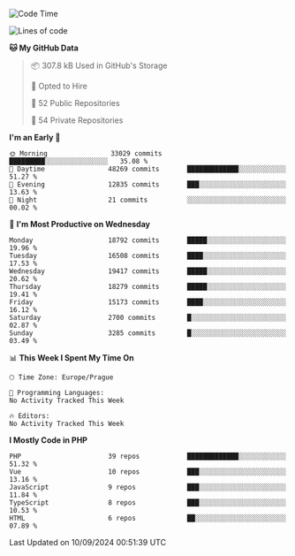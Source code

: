 <!--START_SECTION:waka-->
![Code Time](http://img.shields.io/badge/Code%20Time-1%2C583%20hrs%2058%20mins-blue)

![Lines of code](https://img.shields.io/badge/From%20Hello%20World%20I%27ve%20Written-29.6%20million%20lines%20of%20code-blue)

**🐱 My GitHub Data** 

> 📦 307.8 kB Used in GitHub's Storage 
 > 
> 💼 Opted to Hire
 > 
> 📜 52 Public Repositories 
 > 
> 🔑 54 Private Repositories 
 > 
**I'm an Early 🐤** 

```text
🌞 Morning                33029 commits       █████████░░░░░░░░░░░░░░░░   35.08 % 
🌆 Daytime                48269 commits       █████████████░░░░░░░░░░░░   51.27 % 
🌃 Evening                12835 commits       ███░░░░░░░░░░░░░░░░░░░░░░   13.63 % 
🌙 Night                  21 commits          ░░░░░░░░░░░░░░░░░░░░░░░░░   00.02 % 
```
📅 **I'm Most Productive on Wednesday** 

```text
Monday                   18792 commits       █████░░░░░░░░░░░░░░░░░░░░   19.96 % 
Tuesday                  16508 commits       ████░░░░░░░░░░░░░░░░░░░░░   17.53 % 
Wednesday                19417 commits       █████░░░░░░░░░░░░░░░░░░░░   20.62 % 
Thursday                 18279 commits       █████░░░░░░░░░░░░░░░░░░░░   19.41 % 
Friday                   15173 commits       ████░░░░░░░░░░░░░░░░░░░░░   16.12 % 
Saturday                 2700 commits        █░░░░░░░░░░░░░░░░░░░░░░░░   02.87 % 
Sunday                   3285 commits        █░░░░░░░░░░░░░░░░░░░░░░░░   03.49 % 
```


📊 **This Week I Spent My Time On** 

```text
🕑︎ Time Zone: Europe/Prague

💬 Programming Languages: 
No Activity Tracked This Week

🔥 Editors: 
No Activity Tracked This Week
```

**I Mostly Code in PHP** 

```text
PHP                      39 repos            █████████████░░░░░░░░░░░░   51.32 % 
Vue                      10 repos            ███░░░░░░░░░░░░░░░░░░░░░░   13.16 % 
JavaScript               9 repos             ███░░░░░░░░░░░░░░░░░░░░░░   11.84 % 
TypeScript               8 repos             ███░░░░░░░░░░░░░░░░░░░░░░   10.53 % 
HTML                     6 repos             ██░░░░░░░░░░░░░░░░░░░░░░░   07.89 % 
```




 Last Updated on 10/09/2024 00:51:39 UTC
<!--END_SECTION:waka-->
<!--
**AlexKratky/AlexKratky** is a ✨ _special_ ✨ repository because its `README.md` (this file) appears on your GitHub profile.

Here are some ideas to get you started:

- 🔭 I’m currently working on ...
- 🌱 I’m currently learning ...
- 👯 I’m looking to collaborate on ...
- 🤔 I’m looking for help with ...
- 💬 Ask me about ...
- 📫 How to reach me: ...
- 😄 Pronouns: ...
- ⚡ Fun fact: ...
-->
